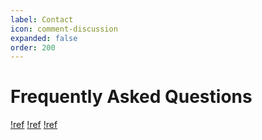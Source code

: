 ```yaml
---
label: Contact
icon: comment-discussion
expanded: false
order: 200
---
```


# Frequently Asked Questions

[!ref](/appendix/recommended_standards.md)
[!ref](/appendix/code_lists.md)
[!ref](/appendix/web_links.md)